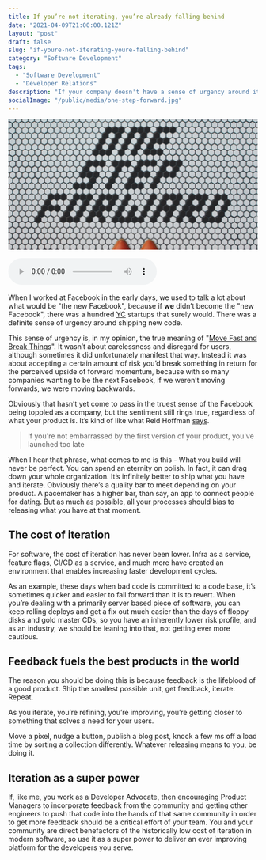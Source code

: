 ```yaml
---
title: If you’re not iterating, you’re already falling behind
date: "2021-04-09T21:00:00.121Z"
layout: "post"
draft: false
slug: "if-youre-not-iterating-youre-falling-behind"
category: "Software Development"
tags:
  - "Software Development"
  - "Developer Relations"
description: "If your company doesn't have a sense of urgency around iteration, then you're likely already falling behind"
socialImage: "/public/media/one-step-forward.jpg"
---
```


![A mosiac of tiles spelling out the words "One step forward"](/public/media/one-step-forward.jpg)

<audio controls preload="metadata" src="https://anchor.fm/s/57ec5b10/podcast/play/32042156/https%3A%2F%2Fd3ctxlq1ktw2nl.cloudfront.net%2Fstaging%2F2021-3-23%2Fd3e4cc8d-e408-7281-2fb0-f7e0ab756b5c.m4a" onplay="logPlay('if-youre-not-iterating-youre-falling-behind')"></audio>

When I worked at Facebook in the early days, we used to talk a lot about what would be "the new Facebook", because if **we** didn’t become the "new Facebook", there was a hundred [YC](https://www.ycombinator.com) startups that surely would. There was a definite sense of urgency around shipping new code. 

This sense of urgency is, in my opinion, the true meaning of "[Move Fast and Break Things](https://youtu.be/V6urvN_4q9I)". It wasn’t about carelessness and disregard for users, although sometimes it did unfortunately manifest that way. Instead it was about accepting a certain amount of risk you’d break something in return for the perceived upside of forward momentum, because with so many companies wanting to be the next Facebook, if we weren’t moving forwards, we were moving backwards.

Obviously that hasn’t yet come to pass in the truest sense of the Facebook being toppled as a company, but the sentiment still rings true, regardless of what your product is. It’s kind of like what Reid Hoffman [says](https://twitter.com/reidhoffman/status/847142924240379904?s=21). 

> If you're not embarrassed by the first version of your product, you've launched too late

When I hear that phrase, what comes to me is this - What you build will never be perfect. You can spend an eternity on polish. In fact, it can drag down your whole organization. It’s infinitely better to ship what you have and iterate. Obviously there’s a quality bar to meet depending on your product. A pacemaker has a higher bar, than say, an app to connect people for dating. But as much as possible, all your processes should bias to releasing what you have at that moment.

## The cost of iteration

For software, the cost of iteration has never been lower. Infra as a service, feature flags, CI/CD as a service, and much more have created an environment that enables increasing faster development cycles.

As an example, these days when bad code is committed to a code base, it’s sometimes quicker and easier to fail forward than it is to revert. When you’re dealing with a primarily server based piece of software, you can keep rolling deploys and get a fix out much easier than the days of floppy disks and gold master CDs, so you have an inherently lower risk profile, and as an industry, we should be leaning into that, not getting ever more cautious.

## Feedback fuels the best products in the world

The reason you should be doing this is because feedback is the lifeblood of a good product. Ship the smallest possible unit, get feedback, iterate. Repeat.

As you iterate, you’re refining, you’re improving, you’re getting closer to something that solves a need for your users.

Move a pixel, nudge a button, publish a blog post, knock a few ms off a load time by sorting a collection differently. Whatever releasing means to you, be doing it.

## Iteration as a super power

If, like me, you work as a Developer Advocate, then encouraging Product Managers to incorporate feedback from the community and getting other engineers to push that code into the hands of that same community in order to get more feedback should be a critical effort of your team. You and your community are direct benefactors of the historically low cost of iteration in modern software, so use it as a super power to deliver an ever improving platform for the developers you serve.